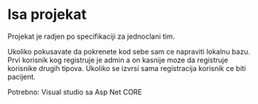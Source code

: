 # Isa projekat

Projekat je radjen po specifikaciji za jednoclani tim.

Ukoliko pokusavate da pokrenete kod sebe sam ce napraviti lokalnu bazu.
Prvi korisnik kog registruje je admin a on kasnije moze da registruje korisnike drugih tipova.
Ukoliko se izvrsi sama registracija korisnik ce biti pacijent.

Potrebno: Visual studio sa Asp Net CORE
